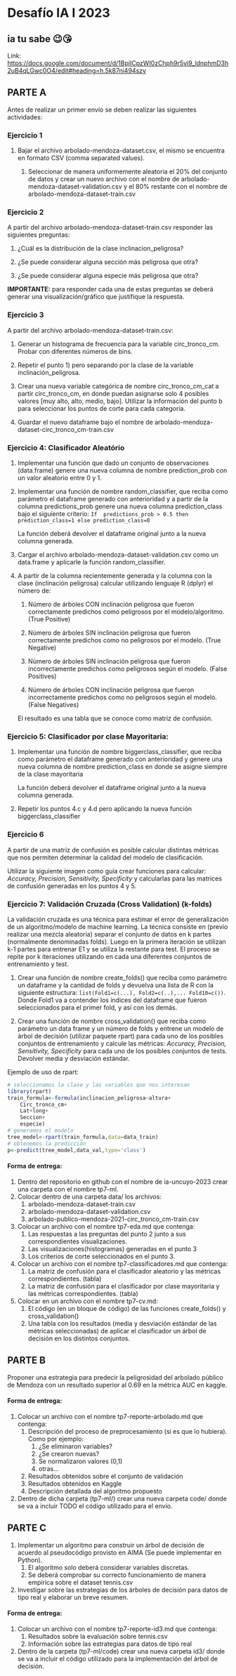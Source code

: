 # Desafío IA I 2023

## ia tu sabe 😉😘

Link: https://docs.google.com/document/d/1BpjICpzWI0zChph9r5vi9_ldnphmD3h2uB4qLGwc0O4/edit#heading=h.5k87ni494szy

## PARTE A
Antes de realizar un primer envío se deben realizar las siguientes actividades:

### Ejercicio 1

1. Bajar el archivo arbolado-mendoza-dataset.csv, el mismo se encuentra en formato CSV (comma separated values).

   1. Seleccionar de manera uniformemente aleatoria el 20% del conjunto de datos y crear un nuevo archivo con el nombre de 
     arbolado-mendoza-dataset-validation.csv y el 80% restante con el nombre de arbolado-mendoza-dataset-train.csv

### Ejercicio 2
A partir del archivo arbolado-mendoza-dataset-train.csv responder las siguientes preguntas:

1. ¿Cuál es la distribución de la clase inclinacion_peligrosa?

2. ¿Se puede considerar alguna sección más peligrosa que otra?

3. ¿Se puede considerar alguna especie más peligrosa que otra?

**IMPORTANTE:** para responder cada una de estas preguntas se deberá generar una visualización/gráfico que justifique la 
respuesta.

### Ejercicio 3

A partir del archivo arbolado-mendoza-dataset-train.csv:

1. Generar un histograma de frecuencia para la variable circ_tronco_cm. Probar con diferentes números de bins.

2. Repetir el punto 1) pero separando por la clase de la variable inclinación_peligrosa.

3. Crear una nueva variable categórica de nombre circ_tronco_cm_cat a partir circ_tronco_cm, en donde puedan asignarse
solo 4 posibles valores \[muy alto, alto, medio, bajo]. Utilizar la información del punto b para seleccionar los puntos de 
corte para cada categoría. 

4. Guardar el nuevo dataframe bajo el nombre de arbolado-mendoza-dataset-circ_tronco_cm-train.csv

### Ejercicio 4: Clasificador Aleatório

1. Implementar una función que dado un conjunto de observaciones (data.frame) genere una nueva columna de nombre 
prediction_prob con un valor aleatorio entre 0 y 1. 

2. Implementar una función de nombre random_classifier, que reciba como parámetro el dataframe generado con anterioridad 
y a partir de la columna predictions_prob genere una nueva columna prediction_class bajo el siguiente criterio: `If 
predictions_prob > 0.5 then prediction_class=1 else prediction_class=0`

   La función deberá devolver el dataframe original junto a la nueva columna generada.

3. Cargar el archivo arbolado-mendoza-dataset-validation.csv como un data.frame y aplicarle la función random_classifier.

4. A partir de la columna recientemente generada y la columna con la clase (inclinación peligrosa) calcular utilizando 
lenguaje R (dplyr) el número de:

   1. Número de árboles CON inclinación peligrosa que fueron correctamente predichos como peligrosos por el
     modelo/algoritmo. (True Positive)

   2. Número de árboles SIN inclinación peligrosa que fueron correctamente predichos como no peligrosos por el
  modelo. (True Negative)

   3. Número de árboles SIN inclinación peligrosa que fueron incorrectamente predichos como peligrosos según el 
  modelo. (False Positives)

   4. Número de árboles CON inclinación peligrosa que fueron incorrectamente predichos como no peligrosos según el
  modelo. (False Negatives)
  
    El resultado es una tabla que se conoce como matriz de confusión. 

### Ejercicio 5: Clasificador por clase Mayoritaria:

1. Implementar una función de nombre biggerclass_classifier, que reciba como parámetro el dataframe generado con 
anterioridad y genere una nueva columna de nombre prediction_class en donde se asigne siempre de la clase mayoritaria 

    La función deberá devolver el dataframe original junto a la nueva columna generada.

2. Repetir los puntos 4.c y 4.d pero aplicando la nueva función biggerclass_classifier

### Ejercicio 6

A partir de una matriz de confusión es posible calcular distintas métricas que nos permiten determinar la calidad del 
modelo de clasificación. 

Utilizar la siguiente imagen como guía crear funciones para calcular: _Accuracy, Precision, Sensitivity, Specificity_ y 
calcularlas para las matrices de confusión generadas en los puntos 4 y 5.

### Ejercicio 7: Validación Cruzada (Cross Validation) (k-folds)

La validación cruzada es una técnica para estimar el error de generalización de un algoritmo/modelo de machine learning.
La técnica consiste en (previo realizar una mezcla aleatoria) separar el conjunto de datos en k partes (normalmente 
denominadas folds). Luego en la primera iteración se utilizan k-1 partes para entrenar E1 y se utiliza la restante 
para test. El proceso se repite por k iteraciones utilizando en cada una diferentes conjuntos de entrenamiento y test. 

1. Crear una función de nombre create_folds() que reciba como parámetro un dataframe y la cantidad de folds y devuelva 
una lista de R con la siguiente estructura: `list(Fold1=c(...), Fold2=c(..),... Fold10=c())`. Donde Fold1 va a contender 
los índices del dataframe que fueron seleccionados para el primer fold, y así con los demás.

2. Crear una función de nombre cross_validation() que reciba como parámetro un data frame y un número de folds y entrene 
un modelo de árbol de decisión (utilizar paquete rpart) para cada uno de los posibles conjuntos de entrenamiento y 
calcule las métricas: _Accuracy, Precision, Sensitivity, Specificity_ para cada uno de los posibles conjuntos de tests. 
Devolver media y desviación estándar.

Ejemplo de uso de rpart:

```R
# seleccionamos la clase y las variables que nos interesan
library(rpart)
train_formula<-formula(inclinacion_peligrosa~altura+
    Circ_tronco_cm+
    Lat+long+
    Seccion+
    especie)
# generamos el modelo 
tree_model<-rpart(train_formula,data=data_train)
# obtenemos la predicción
p<-predict(tree_model,data_val,type='class')
```

#### Forma de entrega:

1. Dentro del repositorio en github con el nombre de ia-uncuyo-2023 crear una carpeta con el nombre tp7-ml.
2. Colocar dentro de una carpeta data/ los archivos:
   1. arbolado-mendoza-dataset-train.csv
   2. arbolado-mendoza-dataset-validation.csv
   3. arbolado-publico-mendoza-2021-circ_tronco_cm-train.csv
3. Colocar un archivo con el nombre tp7-eda.md que contenga:
   1. Las respuestas a las preguntas del punto 2 junto a sus correspondientes visualizaciones. 
   2. Las visualizaciones(histogramas) generadas en el punto 3  
   3. Los criterios de corte seleccionados en el punto 3.
4. Colocar un archivo con el nombre tp7-classificadores.md que contenga:
   1. La matriz de confusión para el clasificador aleatorio y las métricas correspondientes. (tabla)
   2. La matriz de confusión para el clasificador por clase mayoritaria y las métricas correspondientes. (tabla)
5. Colocar en un archivo con el nombre  tp7-cv.md:
   1. El código (en un bloque de código) de las funciones create_folds() y cross_validation()
   2. Una tabla con los resultados (media y desviación estándar de las métricas seleccionadas) de aplicar el 
   clasificador un árbol de decisión en los distintos conjuntos.

## PARTE B

Proponer una estrategia para predecir la peligrosidad del arbolado público de Mendoza con un resultado superior al 0.69 
en la métrica AUC en kaggle.

#### Forma de entrega:

1. Colocar un archivo con el nombre tp7-reporte-arbolado.md que contenga:
   1. Descripción del proceso de preprocesamiento (si es que lo hubiera). Como por ejemplo:
      1. ¿Se eliminaron variables? 
      2. ¿Se crearon nuevas? 
      3. Se normalizaron valores (0,1)
      4. otras...
   2. Resultados obtenidos sobre el conjunto de validación 
   3. Resultados obtenidos en Kaggle 
   4. Descripción detallada del algoritmo propuesto
2. Dentro de dicha carpeta (tp7-ml/) crear una nueva carpeta code/ donde se va a incluir TODO el código utilizado para el 
envío.

## PARTE C

1. Implementar un algoritmo para construir un árbol de decisión de acuerdo al pseudocódigo provisto en AIMA (Se puede 
implementar en Python).
   1. El algoritmo solo deberá considerar variables discretas. 
   2. Se deberá comprobar su correcto funcionamiento de manera empírica sobre el dataset tennis.csv 
2. Investigar sobre las estrategias de los árboles de decisión para datos de tipo real y elaborar un breve resumen.

#### Forma de entrega:

1. Colocar un archivo con el nombre tp7-reporte-id3.md que contenga:
   1. Resultados sobre la evaluación sobre tennis.csv 
   2. Información sobre las estrategias para datos de tipo real
2. Dentro de la carpeta (tp7-ml/code) crear una nueva carpeta id3/ donde se va a incluir el código utilizado para la 
implementación del árbol de decisión.
